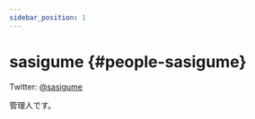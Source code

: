 ```yaml
---
sidebar_position: 1
---
```


# sasigume {#people-sasigume}

Twitter: [@sasigume](https://twitter.com/sasigume "Twitterアカウント")

管理人です。
